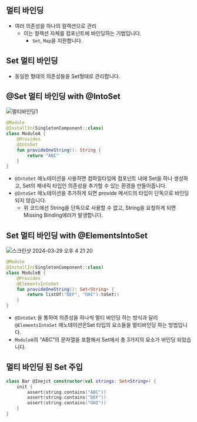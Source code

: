 ## 멀티 바인딩

- 여러 의존성을 하나의 컬렉션으로 관리
    - 이는 컬렉션 자체를 컴포넌트에 바인딩하는 기법입니다.
        - `Set`, `Map`을 지원합니다.

## Set 멀티 바인딩

- 동일한 형태의 의존성들을 Set형태로 관리합니다.

## @Set 멀티 바인딩 with @IntoSet

![멀티바인딩1](https://github.com/jiwon2724/TIL/assets/70135188/a776c981-392e-43b4-8338-06db1a2baca2)


```kotlin
@Module
@InstallIn(SingletonComponent::class)
class ModuleA {
    @Provides
    @IntoSet
    fun provideOneString(): String {
        return "ABC"
    }
}
```

- `@IntoSet` 애노테이션을 사용하면 컴파일타임에 컴포넌트 내에 Set을 하나 생성하고, Set의 제네릭 타입인 의존성을 추가할 수 있는 환경을 만들어줍니다.
- `@IntoSet` 애노테이션을 추가하게 되면 provide 메서드의 타입이 단독으로 바인딩 되지 않습니다.
    - 위 코드에선 String을 단독으로 사용할 수 없고, String을 요청하게 되면 Missing Binding에러가 발생합니다.

## Set 멀티 바인딩 with @ElementsIntoSet

![스크린샷 2024-03-29 오후 4 21 20](https://github.com/jiwon2724/TIL/assets/70135188/7a128ab7-6bde-489f-81e1-013b36154e39)


```kotlin
@Module
@InstallIn(SingletonComponent::class)
class ModuleB {
    @Provides
    @ElementsIntoSet
    fun provideOneString(): Set<String> {
        return listOf("DEF", "GHI").toSet()
    }
}
```

- `@IntoSet` 을 통하여 의존성을 하나씩 멀티 바인딩 하는 방식과 달리 `@ElementsIntoSet` 애노테이션은Set 타입의 요소들을 멀티바인딩 하는 방법입니다.
- `ModuleA`의 “ABC”의 문자열을 포함해서 Set에서 총 3가지의 요소가 바인딩 되었습니다.

## 멀티 바인딩 된 Set 주입

```kotlin
class Bar @Inejct constructor(val strings: Set<String>) {
    init {
        assert(string.contains("ABC"))
        assert(string.contains("DEF"))
        assert(string.contains("GHI"))
    }
}
```
